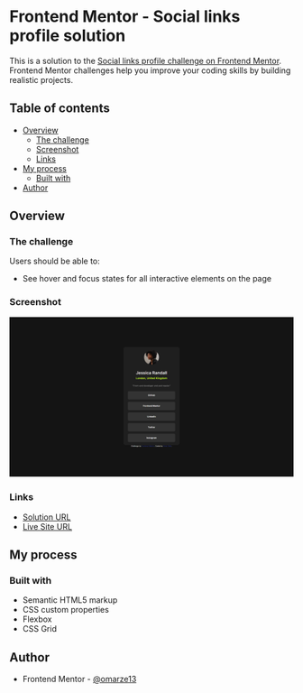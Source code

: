 # Frontend Mentor - Social links profile solution

This is a solution to the [Social links profile challenge on Frontend Mentor](https://www.frontendmentor.io/challenges/social-links-profile-UG32l9m6dQ). Frontend Mentor challenges help you improve your coding skills by building realistic projects. 

## Table of contents

- [Overview](#overview)
  - [The challenge](#the-challenge)
  - [Screenshot](#screenshot)
  - [Links](#links)
- [My process](#my-process)
  - [Built with](#built-with)
- [Author](#author)

## Overview

### The challenge

Users should be able to:

- See hover and focus states for all interactive elements on the page

### Screenshot

![](Screenshot.png)

### Links

- [Solution URL](https://github.com/omarze13/Social-links-Profile)
- [Live Site URL](https://omarze13.github.io/Social-links-Profile/)

## My process

### Built with

- Semantic HTML5 markup
- CSS custom properties
- Flexbox
- CSS Grid

## Author

- Frontend Mentor - [@omarze13](https://www.frontendmentor.io/profile/omarze13)
